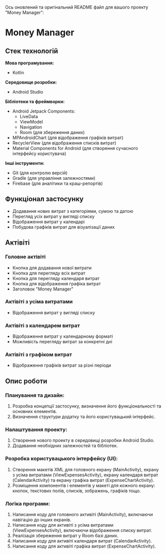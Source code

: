 Ось оновлений та оригінальний README файл для вашого проекту "Money Manager":

# Money Manager

## Стек технологій

**Мова програмування:**
- Kotlin

**Середовище розробки:**
- Android Studio

**Бібліотеки та фреймворки:**
- Android Jetpack Components:
  - LiveData
  - ViewModel
  - Navigation
  - Room (для збереження даних)
- MPAndroidChart (для відображення графіків витрат)
- RecyclerView (для відображення списків витрат)
- Material Components for Android (для створення сучасного інтерфейсу користувача)

**Інші інструменти:**
- Git (для контролю версій)
- Gradle (для управління залежностями)
- Firebase (для аналітики та краш-репортів)

## Функціонал застосунку
- Додавання нових витрат з категоріями, сумою та датою
- Перегляд усіх витрат у вигляді списку
- Відображення витрат у календарі
- Побудова графіків витрат для візуалізації даних

## Актівіті

### Головне актівіті
- Кнопка для додавання нової витрати
- Кнопка для перегляду всіх витрат
- Кнопка для перегляду календаря витрат
- Кнопка для відображення графіка витрат
- Заголовок "Money Manager"

### Актівіті з усіма витратами
- Відображення витрат у вигляді списку

### Актівіті з календарем витрат
- Відображення витрат у календарному форматі
- Можливість перегляду витрат за конкретні дні

### Актівіті з графіком витрат
- Відображення графіків витрат за різні періоди

## Опис роботи

### Планування та дизайн:
1. Розробка концепції застосунку, визначення його функціональності та основних елементів.
2. Визначення структури додатку та його користувацький інтерфейс.

### Налаштування проекту:
1. Створення нового проекту в середовищі розробки Android Studio.
2. Додавання необхідних залежностей та бібліотек.

### Розробка користувацького інтерфейсу (UI):
1. Створення макетів XML для головного екрану (MainActivity), екрану з усіма витратами (ViewExpensesActivity), екрану календаря витрат (CalendarActivity) та екрану графіка витрат (ExpenseChartActivity).
2. Розміщення компонентів і елементів у макеті для кожного екрану: кнопок, текстових полів, списків, зображень, графіків тощо.

### Логіка програми:
1. Написання коду для головного активіті (MainActivity), включаючи навігацію до інших екранів.
2. Написання коду для активіті з усіма витратами (ViewExpensesActivity), включаючи відображення списку витрат.
3. Реалізація збереження витрат у Room базі даних.
4. Написання коду для активіті календаря витрат (CalendarActivity).
5. Написання коду для активіті графіка витрат (ExpenseChartActivity).
